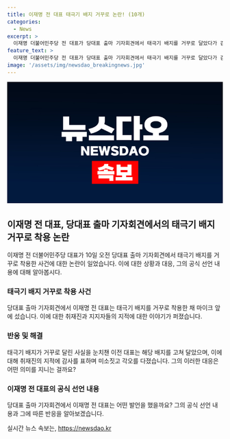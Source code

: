 ```yaml
---
title: 이재명 전 대표 태극기 배지 거꾸로 논란! (10개)
categories:
  - News
excerpt: >
  이재명 더불어민주당 전 대표가 당대표 출마 기자회견에서 태극기 배지를 거꾸로 달았다가 감지되자 배지를 고쳐달았다. 취재진의 지적에 감사를 표하며 미소를 짓는 장면도 공개됐다. 이에 대해 이 전 대표는 이런 지적은 감사하다. 또 하나의 가십거리가 늘겠다고 말하면서도 당대표 연임 도전 선언과 관련해 희망적인 발언을 전했다. 이어 절망의 오늘을 희망의 내일로 바꿀 수만 있다면 제가 가진 무엇이라도 다 내던질 수 있다며 출마 공식 선언을 했다. 이 전 대표의 호소와 함께 장면이 공개되었다.
feature_text: >
  이재명 더불어민주당 전 대표가 당대표 출마 기자회견에서 태극기 배지를 거꾸로 달았다가 감지되자 배지를 고쳐달았다. 취재진의 지적에 감사를 표하며 미소를 짓는 장면도 공개됐다. 이에 대해 이 전 대표는 이런 지적은 감사하다. 또 하나의 가십거리가 늘겠다고 말하면서도 당대표 연임 도전 선언과 관련해 희망적인 발언을 전했다. 이어 절망의 오늘을 희망의 내일로 바꿀 수만 있다면 제가 가진 무엇이라도 다 내던질 수 있다며 출마 공식 선언을 했다. 이 전 대표의 호소와 함께 장면이 공개되었다.
image: '/assets/img/newsdao_breakingnews.jpg'
---
```


<p><img src="/assets/img/newsdao_breakingnews.jpg" alt="ranknews 속보" /></p>

<h2 data-ke-size="size26">이재명 전 대표, 당대표 출마 기자회견에서의 태극기 배지 거꾸로 착용 논란</h2>

<p data-ke-size="size16">이재명 전 더불어민주당 대표가 10일 오전 당대표 출마 기자회견에서 태극기 배지를 거꾸로 착용한 사건에 대한 논란이 일었습니다. 이에 대한 상황과 대응, 그의 공식 선언 내용에 대해 알아봅시다.</p>

<h3>태극기 배지 거꾸로 착용 사건</h3>

<p data-ke-size="size16">당대표 출마 기자회견에서 이재명 전 대표는 태극기 배지를 거꾸로 착용한 채 마이크 앞에 섰습니다. 이에 대한 취재진과 지지자들의 지적에 대한 이야기가 퍼졌습니다.</p>

<h3>반응 및 해결</h3>

<p data-ke-size="size16">태극기 배지가 거꾸로 달린 사실을 눈치챈 이전 대표는 해당 배지를 고쳐 달았으며, 이에 대해 취재진의 지적에 감사를 표하며 미소짓고 각오를 다졌습니다. 그의 이러한 대응은 어떤 의미를 지니는 걸까요?</p>

<h3>이재명 전 대표의 공식 선언 내용</h3>

<p data-ke-size="size16">당대표 출마 기자회견에서 이재명 전 대표는 어떤 발언을 했을까요? 그의 공식 선언 내용과 그에 따른 반응을 알아보겠습니다.</p>
실시간 뉴스 속보는, <a href="https://newsdao.kr" rel="dofollow">https://newsdao.kr</a>


